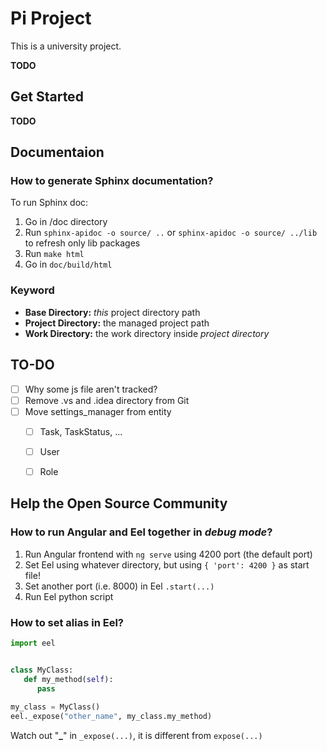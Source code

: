 # Pi Project
This is a university project.

**TODO**

## Get Started
**TODO**

## Documentaion
### How to generate Sphinx documentation?
To run Sphinx doc:
1. Go in /doc directory
2. Run `sphinx-apidoc -o source/ ..` or `sphinx-apidoc -o source/ ../lib` to refresh only lib packages
3. Run `make html`
4. Go in `doc/build/html`

### Keyword
- **Base Directory:** _this_ project directory path
- **Project Directory:** the managed project path
- **Work Directory:** the work directory inside _project directory_

## TO-DO
- [ ] Why some js file aren't tracked?
- [ ] Remove .vs and .idea directory from Git
- [ ] Move settings_manager from entity
  - [ ] Task, TaskStatus, ...
  - [ ] User
  - [ ] Role


## Help the Open Source Community

### How to run Angular and Eel together in _**debug mode**_?
1. Run Angular frontend with `ng serve` using 4200 port (the default port)
2. Set Eel using whatever directory, but using `{ 'port': 4200 }` as start file!
3. Set another port (i.e. 8000) in Eel `.start(...)`
4. Run Eel python script

### How to set alias in Eel?
```python
import eel


class MyClass:
   def my_method(self):
      pass
      
my_class = MyClass()
eel._expose("other_name", my_class.my_method)
```

Watch out "**_**" in `_expose(...)`, it is different from `expose(...)`